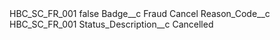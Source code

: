 <?xml version="1.0" encoding="UTF-8"?>
<CustomMetadata xmlns="http://soap.sforce.com/2006/04/metadata" xmlns:xsi="http://www.w3.org/2001/XMLSchema-instance" xmlns:xsd="http://www.w3.org/2001/XMLSchema">
    <label>HBC_SC_FR_001</label>
    <protected>false</protected>
    <values>
        <field>Badge__c</field>
        <value xsi:type="xsd:string">Fraud Cancel</value>
    </values>
    <values>
        <field>Reason_Code__c</field>
        <value xsi:type="xsd:string">HBC_SC_FR_001</value>
    </values>
    <values>
        <field>Status_Description__c</field>
        <value xsi:type="xsd:string">Cancelled</value>
    </values>
</CustomMetadata>
